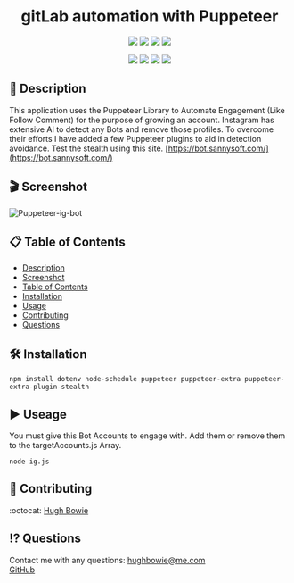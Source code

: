 <h1 align="center">gitLab automation with Puppeteer</h1>

<p align="center">
    <img src="https://img.shields.io/github/repo-size/hugh-bowie/gitbot" />
    <img src="https://img.shields.io/github/languages/top/hugh-bowie/gitbot"  />
    <img src="https://img.shields.io/github/issues/hugh-bowie/gitbot" />
    <img src="https://img.shields.io/github/last-commit/hugh-bowie/gitbot" >

</p>
<p align="center">
<img src="https://img.shields.io/badge/Puppeteer-99ff99"  />
    <img src="https://img.shields.io/badge/Node_Schedule-orange" />
    <img src="https://img.shields.io/badge/puppeteer_extra-99ccff"  />
    <img src="https://img.shields.io/badge/puppeteer_extra_stealth-ff4d4d"  />
</p>

## 📓 Description

This application uses the Puppeteer Library to Automate Engagement (Like Follow
Comment) for the purpose of growing an account. Instagram has extensive AI to
detect any Bots and remove those profiles. To overcome their efforts I have
added a few Puppeteer plugins to aid in detection avoidance. Test the stealth
using this site. [https://bot.sannysoft.com/](https://bot.sannysoft.com/)

## 🎬 Screenshot

![Puppeteer-ig-bot](./assets/onlyDwight.gif)

## 📋 Table of Contents

- [Description](#description)
- [Screenshot](#Screenshot)
- [Table of Contents](#table-of-contents)
- [Installation](#installation)
- [Usage](#usage)
- [Contributing](#contributing)
- [Questions](#questions)

## 🛠 Installation

`npm install dotenv node-schedule puppeteer puppeteer-extra puppeteer-extra-plugin-stealth`

## ▶️ Useage

You must give this Bot Accounts to engage with. Add them or remove them to the
targetAccounts.js Array.

`node ig.js`

## 🍻 Contributing

:octocat: [Hugh Bowie](https://github.com/hugh-bowie)

## ⁉️ Questions

Contact me with any questions:
[hughbowie@me.com](mailto:hughbowie@me.com)<br />[GitHub](https://github.com/hugh-bowie)<br />

